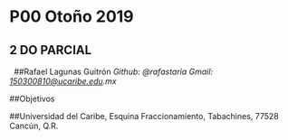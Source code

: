 # P00 Otoño 2019

## 2 DO PARCIAL

&nbsp;
##Rafael Lagunas Guitrón _Github: @rafastaria_ _Gmail: 150300810@ucaribe.edu.mx_
&nbsp;

##Objetivos

##Universidad del Caribe, Esquina Fraccionamiento, Tabachines, 77528 Cancún, Q.R.
